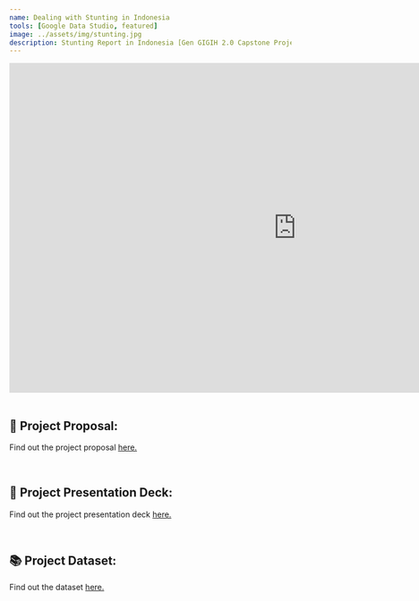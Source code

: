 ```yaml
---
name: Dealing with Stunting in Indonesia
tools: [Google Data Studio, featured]
image: ../assets/img/stunting.jpg
description: Stunting Report in Indonesia [Gen GIGIH 2.0 Capstone Project].
---
```

<div class="row">
<iframe width="1024" height="590" src="https://datastudio.google.com/embed/reporting/d8bfef94-2630-465c-a8d9-02944d41c850/page/P2rwC" frameborder="0" style="border:0" allowfullscreen></iframe>
</div>

<div class="m-3" id="problem">
    <br />
    <h2>🎯 Project Proposal:</h2>
</div>

Find out the project proposal [here.](https://docs.google.com/document/d/1bqz0Onv-A2cHq3DM5a2tJdZFfo9XxVg0K_rg7g76UNU/edit?usp=sharing)

<div class="m-3" id="problem">
    <br />
    <h2>🧠 Project Presentation Deck:</h2>
</div>

Find out the project presentation deck [here.](https://docs.google.com/presentation/d/1SQ5jczTbf-0yrtGp522D_Ka8sQMJGwTy/edit?usp=sharing&ouid=102160383214774999737&rtpof=true&sd=true)

<div class="m-3" id="problem">
    <br />
    <h2>📚 Project Dataset:</h2>
</div>

Find out the dataset [here.](https://docs.google.com/spreadsheets/d/1lu0pdQVmRGpHBJA3_s7sdKt3iOA04UFggfeaB9i5AEI/edit?usp=sharing)
